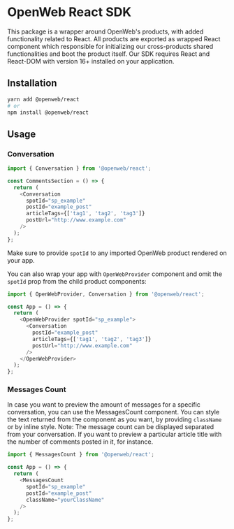 # OpenWeb React SDK

This package is a wrapper around OpenWeb's products, with added functionality related to React. All products are exported as wrapped React component which responsible for initializing our cross-products shared functionalities and boot the product itself. Our SDK requires React and React-DOM with version 16+ installed on your application.

## Installation

```bash
yarn add @openweb/react
# or
npm install @openweb/react
```

## Usage

### Conversation

```typescript
import { Conversation } from '@openweb/react';

const CommentsSection = () => {
  return (
    <Conversation
      spotId="sp_example"
      postId="example_post"
      articleTags={['tag1', 'tag2', 'tag3']}
      postUrl="http://www.example.com"
    />
  );
};
```

Make sure to provide `spotId` to any imported OpenWeb product rendered on your app.

You can also wrap your app with `OpenWebProvider` component and omit the `spotId` prop from the child product components:

```typescript
import { OpenWebProvider, Conversation } from '@openweb/react';

const App = () => {
  return (
    <OpenWebProvider spotId="sp_example">
      <Conversation
        postId="example_post"
        articleTags={['tag1', 'tag2', 'tag3']}
        postUrl="http://www.example.com"
      />
    </OpenWebProvider>
  );
};
```

### Messages Count

In case you want to preview the amount of messages for a specific conversation, you can use the MessagesCount component.
You can style the text returned from the component as you want, by providing `className` or by inline style.
Note: The message count can be displayed separated from your conversation. If you want to preview a particular article title with the number of comments posted in it, for instance.

```typescript
import { MessagesCount } from '@openweb/react';

const App = () => {
  return (
    <MessagesCount
      spotId="sp_example"
      postId="example_post"
      className="yourClassName"
    />
  );
};
```

